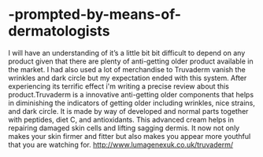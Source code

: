# -prompted-by-means-of-dermatologists
I will have an understanding of it’s a little bit bit difficult to depend on any product given that there are plenty of anti-getting older product available in the market. I had also used a lot of merchandise to Truvaderm vanish the wrinkles and dark circle but my expectation ended with this system. After experiencing its terrific effect i'm writing a precise review about this product.Truvaderm is a innovative anti-getting older components that helps in diminishing the indicators of getting older including wrinkles, nice strains, and dark circle. It is made by way of developed and normal parts together with peptides, diet C, and antioxidants. This advanced cream helps in repairing damaged skin cells and lifting sagging dermis. It now not only makes your skin firmer and fitter but also makes you appear more youthful that you are watching for. http://www.lumagenexuk.co.uk/truvaderm/

